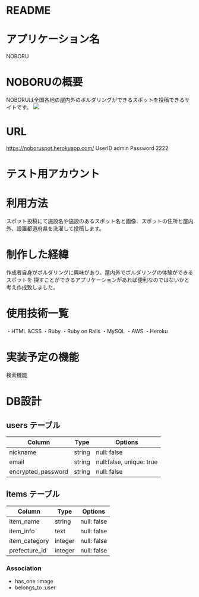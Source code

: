 # README

# アプリケーション名
NOBORU

# NOBORUの概要
NOBORUは全国各地の屋内外のボルダリングができるスポットを投稿できるサイトです。
![](https://i.gyazo.com/9e7288cc9ec598578e1d6e1f178e1449.jpg)

# URL
https://noboruspot.herokuapp.com/
UserID admin
Password 2222

# テスト用アカウント

# 利用方法
スポット投稿にて施設名や施設のあるスポット名と画像、スポットの住所と屋内外、設置都道府県を洗濯して投稿します。

# 制作した経緯
作成者自身がボルダリングに興味があり、屋内外でボルダリングの体験ができるスポットを
探すことができるアプリケーションがあれば便利なのではないかと考え作成致しました。

# 使用技術一覧
・HTML &CSS
・Ruby
・Ruby on Rails
・MySQL
・AWS
・Heroku

# 実装予定の機能
検索機能

# DB設計

## users テーブル
| Column             | Type   | Options                  |
| ------------------ | ------ | ------------------------ |
| nickname           | string | null: false              |
| email              | string | null:false, unique: true |
| encrypted_password | string | null: false              |

## items テーブル
| Column                 | Type       | Options           |
| ---------------------- | ---------- | ----------------- |
| item_name              | string     | null: false       |
| item_info              | text       | null: false       |
| item_category          | integer    | null: false       |
| prefecture_id          | integer    | null: false       |

### Association

- has_one :image
- belongs_to :user
